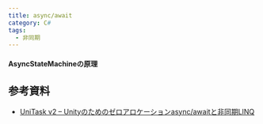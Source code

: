 ```yaml
---
title: async/await
category: C#
tags:
  - 非同期
---
```




#### AsyncStateMachineの原理




## 参考資料

- [UniTask v2 – Unityのためのゼロアロケーションasync/awaitと非同期LINQ](https://tech.cygames.co.jp/archives/3417/)


<!-- リンク -->

[カスタムAsyncMethodBuilder]: https://github.com/dotnet/roslyn/blob/main/docs/features/task-types.md